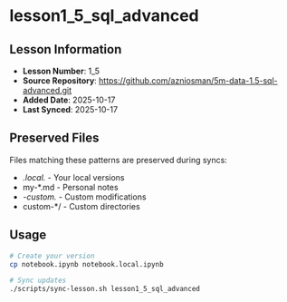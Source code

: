 # lesson1_5_sql_advanced

## Lesson Information
- **Lesson Number**: 1_5
- **Source Repository**: https://github.com/azniosman/5m-data-1.5-sql-advanced.git
- **Added Date**: 2025-10-17
- **Last Synced**: 2025-10-17

## Preserved Files
Files matching these patterns are preserved during syncs:
- *.local.* - Your local versions
- my-*.md - Personal notes
- *-custom.* - Custom modifications
- custom-*/ - Custom directories

## Usage
```bash
# Create your version
cp notebook.ipynb notebook.local.ipynb

# Sync updates
./scripts/sync-lesson.sh lesson1_5_sql_advanced
```
